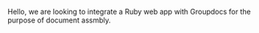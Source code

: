 Hello, we are looking to integrate a Ruby web app with Groupdocs for the purpose of document assmbly.
